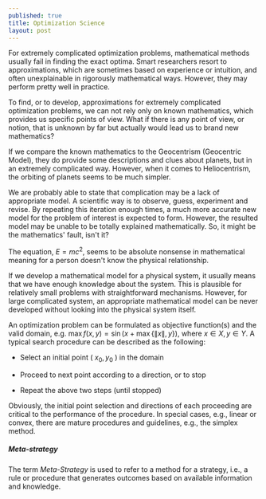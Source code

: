 ```yaml
---
published: true
title: Optimization Science
layout: post
---
```

For extremely complicated optimization problems, mathematical methods usually fail in finding the exact optima. Smart researchers resort to approximations, which are sometimes based on experience or intuition, and often unexplainable in rigorously mathematical ways. However, they may perform pretty well in practice.

To find, or to develop, approximations for extremely complicated optimization problems, we can not rely only on known mathematics, which provides us specific points of view. What if there is any point of view, or notion, that is unknown by far but actually would lead us to brand new mathematics?

If we compare the known mathematics to the Geocentrism (Geocentric Model), they do provide some descriptions and clues about planets, but in an extremely complicated way. However, when it comes to Heliocentrism, the orbiting of planets seems to be much simpler.

We are probably able to state that complication may be a lack of appropriate model. A scientific way is to observe, guess, experiment and revise. By repeating this iteration enough times, a much more accurate new model for the problem of interest is expected to form. However, the resulted model may be unable to be totally explained mathematically. So, it might be the mathematics' fault, isn't it?

The equation, $E=mc^{2}$, seems to be absolute nonsense in mathematical meaning for a person doesn't know the physical relationship. 

If we develop a mathematical model for a physical system, it usually means that we have enough knowledge about the system. This is plausible for relatively small problems with straightforward mechanisms. However, for large complicated system, an appropriate mathematical model can be never developed without looking into the physical system itself.

An optimization problem can be formulated as objective function(s) and the valid domain, e.g. $\max f(x,y)= \sin(x+\max\{\|x\|, y\})$, where $x\in X, y\in Y$. A typical search procedure can be described as the following:

* Select an initial point ( $x_{0}, y_{0}$ ) in the domain 

* Proceed to next point according to a direction, or to stop

* Repeat the above two steps (until stopped)


Obviously, the initial point selection and directions of each proceeding are critical to the performance of the procedure. In special cases, e.g., linear or convex, there are mature procedures and guidelines, e.g., the simplex method. 

##### Meta-strategy

The term _Meta-Strategy_ is used to refer to a method for a strategy, i.e., a rule or procedure that generates outcomes based on available information and knowledge.










